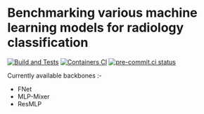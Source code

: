 # Benchmarking various machine learning models for radiology classification

[![Build and Tests](https://github.com/SauravMaheshkar/Radiology-Classification/actions/workflows/python.yml/badge.svg)](https://github.com/SauravMaheshkar/Radiology-Classification/actions/workflows/python.yml) [![Containers CI](https://github.com/SauravMaheshkar/Radiology-Classification/actions/workflows/containers.yml/badge.svg)](https://github.com/SauravMaheshkar/Radiology-Classification/actions/workflows/containers.yml) [![pre-commit.ci status](https://results.pre-commit.ci/badge/github/asottile/astpretty/main.svg)](https://results.pre-commit.ci/latest/github/SauravMaheshkar/Radiology-Classification/main)

Currently available backbones :-

- FNet
- MLP-Mixer
- ResMLP
